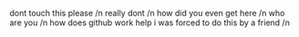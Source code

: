 dont touch this please /n
really dont /n
how did you even get here /n
who are you /n
how does github work help i was forced to do this by a friend /n
